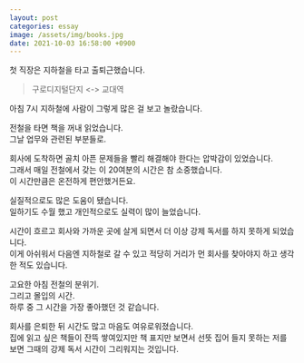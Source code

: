 ```yaml
---
layout: post
categories: essay
image: /assets/img/books.jpg
date: 2021-10-03 16:58:00 +0900
---
```


첫 직장은 지하철을 타고 출퇴근했습니다.

> 구로디지털단지 <-> 교대역

아침 7시 지하철에 사람이 그렇게 많은 걸 보고 놀랐습니다.

전철을 타면 책을 꺼내 읽었습니다.  
그날 업무와 관련된 부분들로.

회사에 도착하면 골치 아픈 문제들을 빨리 해결해야 한다는 압박감이 있었습니다.  
그래서 매일 전철에서 갖는 이 20여분의 시간은 참 소중했습니다.  
이 시간만큼은 온전하게 편안했거든요.

실질적으로도 많은 도움이 됐습니다.  
일하기도 수월 했고 개인적으로도 실력이 많이 늘었습니다.

시간이 흐르고 회사와 가까운 곳에 살게 되면서 더 이상 강제 독서를 하지 못하게 되었습니다.  
이게 아쉬워서 다음엔 지하철로 갈 수 있고 적당히 거리가 먼 회사를 찾아야지 하고 생각한 적도 있습니다.

고요한 아침 전철의 분위기.  
그리고 몰입의 시간.  
하루 중 그 시간을 가장 좋아했던 것 같습니다.

회사를 은퇴한 뒤 시간도 많고 마음도 여유로워졌습니다.  
집에 읽고 싶은 책들이 잔뜩 쌓여있지만 책 표지만 보면서 선뜻 집어 들지 못하는 저를 보면 그때의 강제 독서 시간이 그리워지는 것입니다.